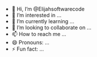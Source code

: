 - 👋 Hi, I’m @Elijahsoftwarecode
- 👀 I’m interested in ...
- 🌱 I’m currently learning ...
- 💞️ I’m looking to collaborate on ...
- 📫 How to reach me ...
- 😄 Pronouns: ...
- ⚡ Fun fact: ...

<!---
Elijahsoftwarecode/Elijahsoftwarecode is a ✨ special ✨ repository because its `README.md` (this file) appears on your GitHub profile.
You can click the Preview link to take a look at your changes.
--->
